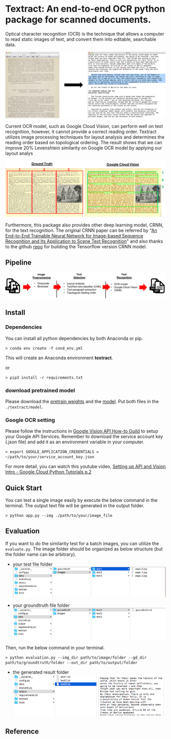# Textract: An end-to-end OCR python package for scanned documents.
Optical character recognition (OCR) is the technique that allows a computer to read static images of text, and convert them into editable, searchable data. 

![](./images/img_to_text.png)

Current OCR model, such as Google Cloud Vision, can perform well on text recognition, however, it cannot provide a correct reading order. Textract utilizes image processing techniques for layout analysis and determines the reading order based on topological ordering. The result shows that we can improve 20% Levenshtein similarity on Google OCR model by applying our layout analys

![](./images/read_order.png)

Furthermore, this package also provides other deep learning model, CRNN, for the text recognition. The original CRNN paper can be referred by "[An End-to-End Trainable Neural Network for Image-based Sequence Recognition and Its Application to Scene Text Recognition](https://arxiv.org/abs/1507.05717)" and also thanks to the github [repo](https://github.com/MaybeShewill-CV/CRNN_Tensorflow) for building the Tensorflow version CRNN model.


## Pipeline

![](./images/pipeline.png)

## Install
### Dependencies 
You can install all python dependencies by both Anaconda or pip.
```
> conda env create -f cond_env.yml
```
This will create an Anaconda environment **textract**.

or

```
> pip3 install -r requirements.txt
```

### download pretrained model
Please download the [pretrain weights](https://drive.google.com/file/d/1rUiaZJv6XgxCapS3LqgLoax_fW77tpha/view?usp=sharing) and the [model](https://drive.google.com/file/d/1jbh1Oc-uh7TvAIWo121IdbzGRn2yEB75/view?usp=sharing). Put both files in the `./textract/model`.

### Google OCR setting 
Please follow the instructions in [Google Vision API How-to Guild](https://cloud.google.com/vision/docs/before-you-begin?authuser=1) to setup your Google API Services. Remember to download the service account key (.json file) and add it as an environment variable in your computer. 
```
> export GOOGLE_APPLICATION_CREDENTIALS = ~/path/to/your/service_account_key.json
```

For more detail, you can watch this youtube video, [Setting up API and Vision Intro - Google Cloud Python Tutorials p.2](https://www.youtube.com/watch?v=nMY0qDg16y4)

## Quick Start
You can test a single image easily by execute the below command in the terminal. The output text file will be generated in the output folder.
```
> python app.py --img ./path/to/your/image_file
```

## Evaluation
If you want to do the similarity test for a batch images, you can utilize the `evaluate.py`. The image folder should be organized as below structure (but the folder name can be arbitrary).

* your test file folder
![](./images/test_folder.png)

* your groundtruth file folder
![](./images/groundtruth_folder.png)

Then, run the below command in your terminal.
```
> python evaluation.py --img_dir path/to/image/folder --gd_dir path/to/groundtruth/folder --out_dir path/to/output/folder
```

* the generated result folder
![](./images/output_folder.png)


## Reference
